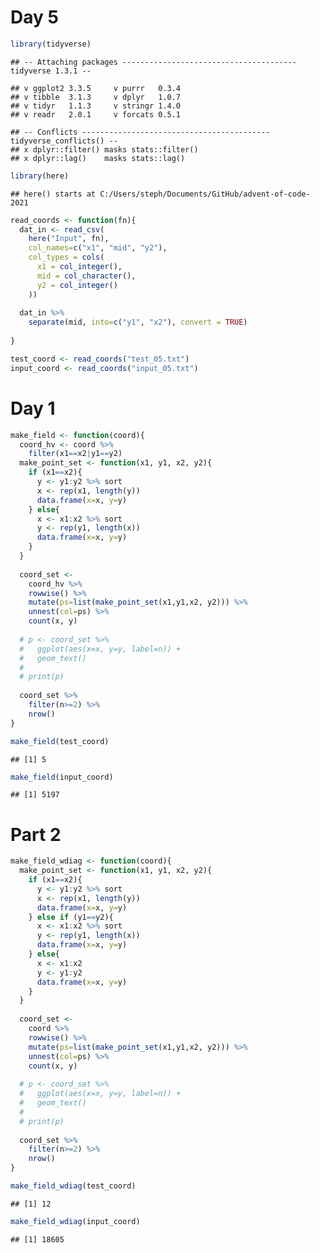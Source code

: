Day 5
================

``` r
library(tidyverse)
```

    ## -- Attaching packages --------------------------------------- tidyverse 1.3.1 --

    ## v ggplot2 3.3.5     v purrr   0.3.4
    ## v tibble  3.1.3     v dplyr   1.0.7
    ## v tidyr   1.1.3     v stringr 1.4.0
    ## v readr   2.0.1     v forcats 0.5.1

    ## -- Conflicts ------------------------------------------ tidyverse_conflicts() --
    ## x dplyr::filter() masks stats::filter()
    ## x dplyr::lag()    masks stats::lag()

``` r
library(here)
```

    ## here() starts at C:/Users/steph/Documents/GitHub/advent-of-code-2021

``` r
read_coords <- function(fn){
  dat_in <- read_csv(
    here("Input", fn), 
    col_names=c("x1", "mid", "y2"), 
    col_types = cols(
      x1 = col_integer(),
      mid = col_character(),
      y2 = col_integer()
    ))
  
  dat_in %>%
    separate(mid, into=c("y1", "x2"), convert = TRUE)
  
}

test_coord <- read_coords("test_05.txt")
input_coord <- read_coords("input_05.txt")
```

# Day 1

``` r
make_field <- function(coord){
  coord_hv <- coord %>%
    filter(x1==x2|y1==y2)
  make_point_set <- function(x1, y1, x2, y2){
    if (x1==x2){
      y <- y1:y2 %>% sort
      x <- rep(x1, length(y))
      data.frame(x=x, y=y)
    } else{
      x <- x1:x2 %>% sort
      y <- rep(y1, length(x))
      data.frame(x=x, y=y)
    }
  }
  
  coord_set <-
    coord_hv %>%
    rowwise() %>%
    mutate(ps=list(make_point_set(x1,y1,x2, y2))) %>%
    unnest(col=ps) %>%
    count(x, y)
  
  # p <- coord_set %>%
  #   ggplot(aes(x=x, y=y, label=n)) +
  #   geom_text() 
  # 
  # print(p)
  
  coord_set %>%
    filter(n>=2) %>%
    nrow()
}

make_field(test_coord)
```

    ## [1] 5

``` r
make_field(input_coord)
```

    ## [1] 5197

# Part 2

``` r
make_field_wdiag <- function(coord){
  make_point_set <- function(x1, y1, x2, y2){
    if (x1==x2){
      y <- y1:y2 %>% sort
      x <- rep(x1, length(y))
      data.frame(x=x, y=y)
    } else if (y1==y2){
      x <- x1:x2 %>% sort
      y <- rep(y1, length(x))
      data.frame(x=x, y=y)
    } else{
      x <- x1:x2
      y <- y1:y2
      data.frame(x=x, y=y)
    }
  }
  
  coord_set <-
    coord %>%
    rowwise() %>%
    mutate(ps=list(make_point_set(x1,y1,x2, y2))) %>%
    unnest(col=ps) %>%
    count(x, y)
  
  # p <- coord_set %>%
  #   ggplot(aes(x=x, y=y, label=n)) +
  #   geom_text() 
  # 
  # print(p)
  
  coord_set %>%
    filter(n>=2) %>%
    nrow()
}

make_field_wdiag(test_coord)
```

    ## [1] 12

``` r
make_field_wdiag(input_coord)
```

    ## [1] 18605
